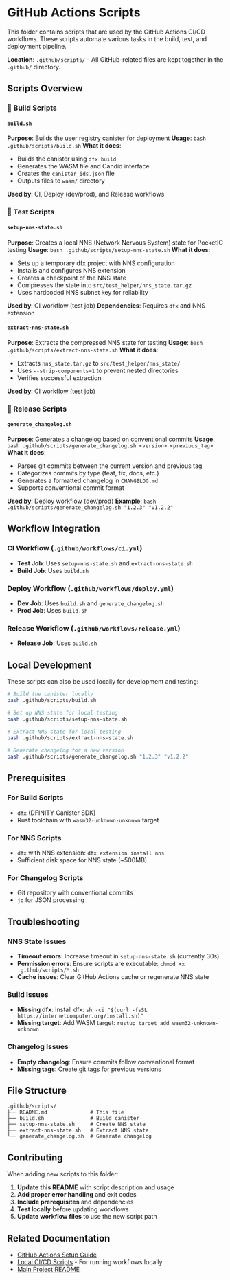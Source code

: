# GitHub Actions Scripts

This folder contains scripts that are used by the GitHub Actions CI/CD workflows. These scripts automate various tasks in the build, test, and deployment pipeline.

**Location**: `.github/scripts/` - All GitHub-related files are kept together in the `.github/` directory.

## Scripts Overview

### 🔨 Build Scripts

#### `build.sh`

**Purpose**: Builds the user registry canister for deployment
**Usage**: `bash .github/scripts/build.sh`
**What it does**:

- Builds the canister using `dfx build`
- Generates the WASM file and Candid interface
- Creates the `canister_ids.json` file
- Outputs files to `wasm/` directory

**Used by**: CI, Deploy (dev/prod), and Release workflows

### 🧪 Test Scripts

#### `setup-nns-state.sh`

**Purpose**: Creates a local NNS (Network Nervous System) state for PocketIC testing
**Usage**: `bash .github/scripts/setup-nns-state.sh`
**What it does**:

- Sets up a temporary dfx project with NNS configuration
- Installs and configures NNS extension
- Creates a checkpoint of the NNS state
- Compresses the state into `src/test_helper/nns_state.tar.gz`
- Uses hardcoded NNS subnet key for reliability

**Used by**: CI workflow (test job)
**Dependencies**: Requires `dfx` and NNS extension

#### `extract-nns-state.sh`

**Purpose**: Extracts the compressed NNS state for testing
**Usage**: `bash .github/scripts/extract-nns-state.sh`
**What it does**:

- Extracts `nns_state.tar.gz` to `src/test_helper/nns_state/`
- Uses `--strip-components=1` to prevent nested directories
- Verifies successful extraction

**Used by**: CI workflow (test job)

### 📝 Release Scripts

#### `generate_changelog.sh`

**Purpose**: Generates a changelog based on conventional commits
**Usage**: `bash .github/scripts/generate_changelog.sh <version> <previous_tag>`
**What it does**:

- Parses git commits between the current version and previous tag
- Categorizes commits by type (feat, fix, docs, etc.)
- Generates a formatted changelog in `CHANGELOG.md`
- Supports conventional commit format

**Used by**: Deploy workflow (dev/prod)
**Example**: `bash .github/scripts/generate_changelog.sh "1.2.3" "v1.2.2"`

## Workflow Integration

### CI Workflow (`.github/workflows/ci.yml`)

- **Test Job**: Uses `setup-nns-state.sh` and `extract-nns-state.sh`
- **Build Job**: Uses `build.sh`

### Deploy Workflow (`.github/workflows/deploy.yml`)

- **Dev Job**: Uses `build.sh` and `generate_changelog.sh`
- **Prod Job**: Uses `build.sh`

### Release Workflow (`.github/workflows/release.yml`)

- **Release Job**: Uses `build.sh`

## Local Development

These scripts can also be used locally for development and testing:

```bash
# Build the canister locally
bash .github/scripts/build.sh

# Set up NNS state for local testing
bash .github/scripts/setup-nns-state.sh

# Extract NNS state for local testing
bash .github/scripts/extract-nns-state.sh

# Generate changelog for a new version
bash .github/scripts/generate_changelog.sh "1.2.3" "v1.2.2"
```

## Prerequisites

### For Build Scripts

- `dfx` (DFINITY Canister SDK)
- Rust toolchain with `wasm32-unknown-unknown` target

### For NNS Scripts

- `dfx` with NNS extension: `dfx extension install nns`
- Sufficient disk space for NNS state (~500MB)

### For Changelog Scripts

- Git repository with conventional commits
- `jq` for JSON processing

## Troubleshooting

### NNS State Issues

- **Timeout errors**: Increase timeout in `setup-nns-state.sh` (currently 30s)
- **Permission errors**: Ensure scripts are executable: `chmod +x .github/scripts/*.sh`
- **Cache issues**: Clear GitHub Actions cache or regenerate NNS state

### Build Issues

- **Missing dfx**: Install dfx: `sh -ci "$(curl -fsSL https://internetcomputer.org/install.sh)"`
- **Missing target**: Add WASM target: `rustup target add wasm32-unknown-unknown`

### Changelog Issues

- **Empty changelog**: Ensure commits follow conventional format
- **Missing tags**: Create git tags for previous versions

## File Structure

```
.github/scripts/
├── README.md              # This file
├── build.sh               # Build canister
├── setup-nns-state.sh     # Create NNS state
├── extract-nns-state.sh   # Extract NNS state
└── generate_changelog.sh  # Generate changelog
```

## Contributing

When adding new scripts to this folder:

1. **Update this README** with script description and usage
2. **Add proper error handling** and exit codes
3. **Include prerequisites** and dependencies
4. **Test locally** before updating workflows
5. **Update workflow files** to use the new script path

## Related Documentation

- [GitHub Actions Setup Guide](../../GITHUB_ACTIONS_SETUP.md)
- [Local CI/CD Scripts](../../scripts/run-*.sh) - For running workflows locally
- [Main Project README](../../README.md)

